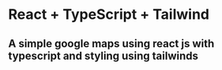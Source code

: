 # React + TypeScript + Tailwind
## A simple google maps using react js with typescript and styling using tailwinds